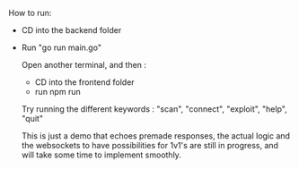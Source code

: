 How to run:

- CD into the backend folder
- Run "go run main.go"


  Open another terminal, and then :
  - CD into the frontend folder
  - run npm run
 
  Try running the different keywords : "scan", "connect", "exploit", "help", "quit"


  This is just a demo that echoes premade responses, the actual logic and the websockets to have possibilities for 1v1's are still in progress, and will take some time to implement smoothly. 

